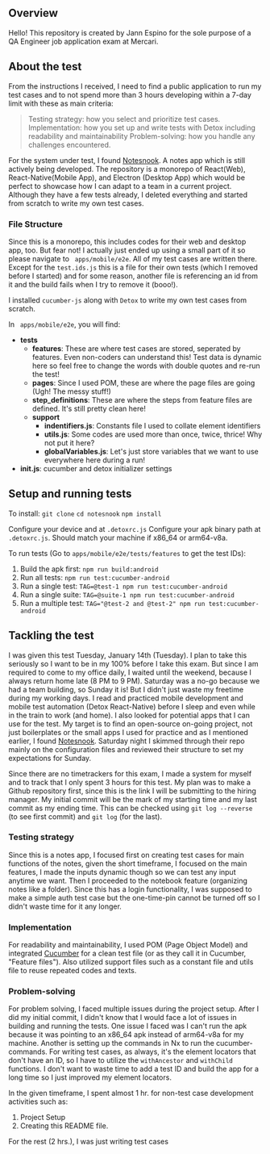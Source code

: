 ## Overview

Hello! This repository is created by Jann Espino for the sole purpose of a QA Engineer job application exam at Mercari.

## About the test

From the instructions I received, I need to find a public application to run my test cases and to not spend more than 3 hours developing within a 7-day limit with these as main criteria:

> Testing strategy: how you select and prioritize test cases.
> Implementation: how you set up and write tests with Detox including readability and maintainability
> Problem-solving: how you handle any challenges encountered.

For the system under test, I found [Notesnook](https://notesnook.com/). A notes app which is still actively being developed. The repository is a monorepo of React(Web), React-Native(Mobile App), and Electron (Desktop App) which would be perfect to showcase how I can adapt to a team in a current project. Although they have a few tests already, I deleted everything and started from scratch to write my own test cases.

### File Structure

Since this is a monorepo, this includes codes for their web and desktop app, too. But fear not! I actually just ended up using a small part of it so please navigate to ` apps/mobile/e2e`. All of my test cases are written there. Except for the `test.ids.js` this is a file for their own tests (which I removed before I started) and for some reason, another file is referencing an id from it and the build fails when I try to remove it (booo!).

I installed `cucumber-js` along with `Detox` to write my own test cases from scratch.

In ` apps/mobile/e2e`, you will find:

- **tests**
  - **features**: These are where test cases are stored, seperated by features. Even non-coders can understand this! Test data is dynamic here so feel free to change the words with double quotes and re-run the test!
  - **pages**: Since I used POM, these are where the page files are going (Ugh! The messy stuff!)
  - **step_definitions**: These are where the steps from feature files are defined. It's still pretty clean here!
  - **support**
    - **indentifiers.js**: Constants file I used to collate element identifiers
    - **utils.js**: Some codes are used more than once, twice, thrice! Why not put it here?
    - **globalVariables.js**: Let's just store variables that we want to use everywhere here during a run!
- **init.js**: cucumber and detox initializer settings

## Setup and running tests

To install:
`git clone`
`cd notesnook`
`npm install`

Configure your device and at `.detoxrc.js`
Configure your apk binary path at `.detoxrc.js`. Should match your machine if x86_64 or arm64-v8a.

To run tests (Go to `apps/mobile/e2e/tests/features` to get the test IDs):

1. Build the apk first: `npm run build:android`
2. Run all tests: `npm run test:cucumber-android`
3. Run a single test: `TAG=@test-1 npm run test:cucumber-android`
4. Run a single suite: `TAG=@suite-1 npm run test:cucumber-android`
5. Run a multiple test: `TAG="@test-2 and @test-2" npm run test:cucumber-android`

## Tackling the test

I was given this test Tuesday, January 14th (Tuesday). I plan to take this seriously so I want to be in my 100% before I take this exam. But since I am required to come to my office daily, I waited until the weekend, because I always return home late (8 PM to 9 PM). Saturday was a no-go because we had a team building, so Sunday it is! But I didn't just waste my freetime during my working days. I read and practiced mobile development and mobile test automation (Detox React-Native) before I sleep and even while in the train to work (and home). I also looked for potential apps that I can use for the test. My target is to find an open-source on-going project, not just boilerplates or the small apps I used for practice and as I mentioned earlier, I found [Notesnook](https://notesnook.com/). Saturday night I skimmed through their repo mainly on the configuration files and reviewed their structure to set my expectations for Sunday.

Since there are no timetrackers for this exam, I made a system for myself and to track that I only spent 3 hours for this test. My plan was to make a Github repository first, since this is the link I will be submitting to the hiring manager. My initial commit will be the mark of my starting time and my last commit as my ending time. This can be checked using `git log --reverse` (to see first commit) and `git log` (for the last).

### Testing strategy

Since this is a notes app, I focused first on creating test cases for main functions of the notes, given the short timeframe, I focused on the main features, I made the inputs dynamic though so we can test any input anytime we want. Then I proceeded to the notebook feature (organizing notes like a folder). Since this has a login functionality, I was supposed to make a simple auth test case but the one-time-pin cannot be turned off so I didn't waste time for it any longer.

### Implementation

For readability and maintainability, I used POM (Page Object Model) and integrated [Cucumber](https://cucumber.io/) for a clean test file (or as they call it in Cucumber, "Feature files"). Also utilized support files such as a constant file and utils file to reuse repeated codes and texts.

### Problem-solving

For problem solving, I faced multiple issues during the project setup. After I did my initial commit, I didn't know that I would face a lot of issues in building and running the tests. One issue I faced was I can't run the apk because it was pointing to an x86_64 apk instead of arm64-v8a for my machine. Another is setting up the commands in Nx to run the cucumber-commands. For writing test cases, as always, it's the element locators that don't have an ID, so I have to utilize the `withAncestor` and `withChild` functions. I don't want to waste time to add a test ID and build the app for a long time so I just improved my element locators.

In the given timeframe, I spent almost 1 hr. for non-test case development activities such as:

1. Project Setup
2. Creating this README file.

For the rest (2 hrs.), I was just writing test cases
